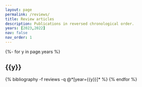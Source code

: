 ```yaml
---
layout: page
permalink: /reviews/
title: Review articles
description: Publications in reversed chronological order.
years: [2023,2022]
nav: false
nav_order: 1
---
```

<!-- _pages/reviews.md -->
<div class="publications">

{%- for y in page.years %}
  <h2 class="year">{{y}}</h2>
  {% bibliography -f reviews -q @*[year={{y}}]* %}
{% endfor %}

</div>
